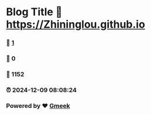 # Blog Title :link: https://Zhininglou.github.io 
### :page_facing_up: [1](https://Zhininglou.github.io/tag.html) 
### :speech_balloon: 0 
### :hibiscus: 1152 
### :alarm_clock: 2024-12-09 08:08:24 
### Powered by :heart: [Gmeek](https://github.com/Meekdai/Gmeek)
